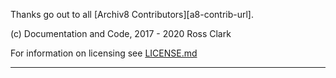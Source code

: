 <!--lint disable no-missing-blank-lines-->
<!--lint disable no-undefined-references-->
<!-- ==========START PARTIAL - Copy text between the two comments=========== -->

Thanks go out to all [Archiv8 Contributors][a8-contrib-url].

(c) Documentation and Code, 2017 - 2020 Ross Clark

For information on licensing see [LICENSE.md](LICENSE.md)

---
<!-- ===============================END PARTIAL============================= -->
